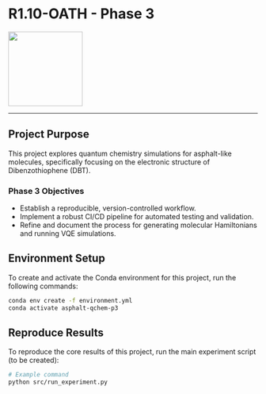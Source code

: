 # R1.10-OATH - Phase 3

[<img src="https://qbraid-static.s3.amazonaws.com/logos/Launch_on_qBraid_white.png" width="150">](https://account.qbraid.com?gitHubUrl=https://github.com/DoQuantum/r1.10-oath.git&branch=phase3)

---

## Project Purpose

This project explores quantum chemistry simulations for asphalt-like molecules, specifically focusing on the electronic structure of Dibenzothiophene (DBT).

### Phase 3 Objectives

-   Establish a reproducible, version-controlled workflow.
-   Implement a robust CI/CD pipeline for automated testing and validation.
-   Refine and document the process for generating molecular Hamiltonians and running VQE simulations.

## Environment Setup

To create and activate the Conda environment for this project, run the following commands:

```bash
conda env create -f environment.yml
conda activate asphalt-qchem-p3
```

## Reproduce Results

To reproduce the core results of this project, run the main experiment script (to be created):

```bash
# Example command
python src/run_experiment.py
```
